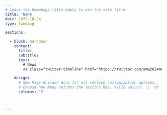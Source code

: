 ```yaml
---
# Leave the homepage title empty to use the site title
title: 'News'
date: 2022-10-24
type: landing

sections:

  - block: markdown
    content:
      title:  
      subtitle: 
      text: |-
        # News
        <a class="twitter-timeline" href="https://twitter.com/amw2024news?ref_src=twsrc%5Etfw">Tweets by amw2024news</a> <script async src="https://platform.twitter.com/widgets.js" charset="utf-8"></script>

    design:
      # See Page Builder docs for all section customization options.
      # Choose how many columns the section has. Valid values: '1' or '2'.
      columns: '2'    



---
```


